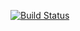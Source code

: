 [![Build Status](https://travis-ci.org/mag030/Travis.svg?branch=master)](https://travis-ci.org/mag030/Travis)
